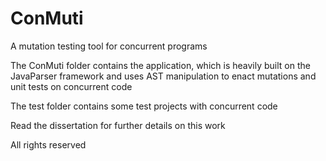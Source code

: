 # ConMuti
A mutation testing tool for concurrent programs

The ConMuti folder contains the application, which is heavily built on the JavaParser framework and uses AST manipulation to enact mutations and unit tests on concurrent code

The test folder contains some test projects with concurrent code

Read the dissertation for further details on this work

All rights reserved
